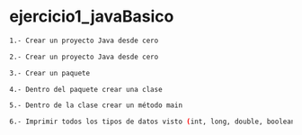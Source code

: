 # ejercicio1_javaBasico


```sh
1.- Crear un proyecto Java desde cero
```
```sh
2.- Crear un proyecto Java desde cero 
```
```sh
3.- Crear un paquete
```
```sh
4.- Dentro del paquete crear una clase
```
```sh
5.- Dentro de la clase crear un método main
```
```sh
6.- Imprimir todos los tipos de datos visto (int, long, double, boolean, String)
```
